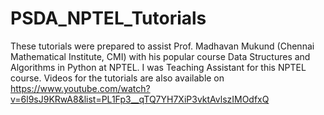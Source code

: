 # PSDA_NPTEL_Tutorials

These tutorials were prepared to assist Prof. Madhavan Mukund (Chennai Mathematical Institute, CMI) with his popular course Data Structures and Algorithms in Python at NPTEL. I was Teaching Assistant for this NPTEL course. Videos for the tutorials are also available on https://www.youtube.com/watch?v=6l9sJ9KRwA8&list=PL1Fp3__qTQ7YH7XiP3vktAvlszIMOdfxQ
